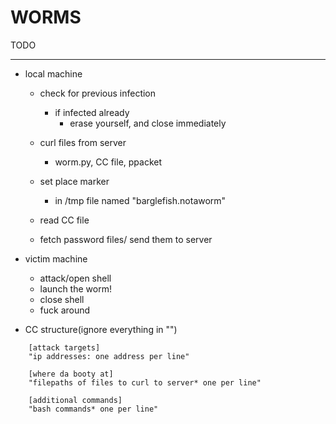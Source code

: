 WORMS
=====


TODO 
****

* local machine
	* check for previous infection
		* if infected already
			* erase yourself, and close immediately 
	* curl files from server
		* worm.py, CC file, ppacket
	* set place marker
		* in /tmp file named "barglefish.notaworm"
	* read CC file 
		
	* fetch password files/ send them to server


* victim machine
	* attack/open shell
	* launch the worm! 
 	* close shell
	* fuck around


* CC structure(ignore everything in "")
```	
	[attack targets]
	"ip addresses: one address per line"
	
	[where da booty at]
	"filepaths of files to curl to server* one per line"
	
	[additional commands]
	"bash commands* one per line"


```
